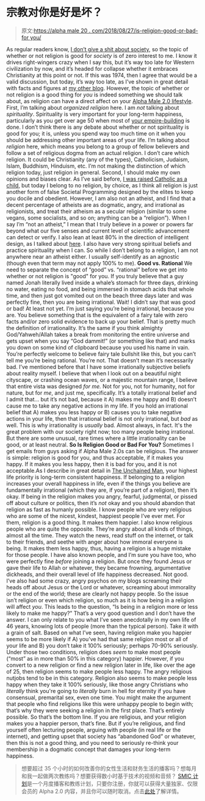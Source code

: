 # 宗教对你是好是坏？

> 原文:[https://alpha male 20 . com/2018/08/27/is-religion-good-or-bad-for you/](https://alphamale20.com/2018/08/27/is-religion-good-or-bad-for-you/)

As regular readers know, [I don’t give a shit about society](https://blackdragonblog.com/2018/07/26/im-an-asshole-if-you-dont-like-it-please-go-away/), so the topic of whether or not religion is good for *society* is of zero interest to me. I know it drives right-wingers crazy when I say this, but it’s way too late for Western civilization by now, and it’s headed for collapse whether it embraces Christianity at this point or not. If this was 1974, then I agree that would be a valid discussion, but today, it’s way too late, as I’ve shown in great detail with facts and figures at [my other blog](http://www.calebjonesblog.com).
However, the topic of whether or not religion is a good thing for *you* is indeed something we should talk about, as religion can have a direct affect on your [Alpha Male 2.0 lifestyle](http://www.alphamalebook.com/). First, I’m talking about *organized religion* here. I am *not* talking about *spirituality*. Spirituality is very important for your long-term happiness, particularly as you get over age 50 when most of [your empire-building](https://blackdragonblog.com/2018/02/15/two-life-paths/) is done. I don’t think there is any debate about whether or not spirituality is good for you; it is, unless you spend way too much time on it when you should be addressing other important areas of your life.
I’m talking about *religion* here, which means you belong to a group of fellow believers and follow a set of religious dogma from an actual religion. I don’t care which religion. It could be Christianity (any of the types), Catholicism, Judaism, Islam, Buddhism, Hinduism, etc. I’m not making the distinction of which religion today, just religion in general.
Second, I should make my own opinions and biases clear. As I’ve said before, [I was raised Catholic as a child](https://blackdragonblog.com/2016/06/20/overcome-religious-programming/), but today I belong to no religion, by choice, as I think all religion is just another form of false Societal Programming designed by the elites to keep you docile and obedient.
However, I am also not an atheist, and I find that a decent percentage of atheists are as dogmatic, angry, and irrational as religionists, and treat their atheism as a secular religion (similar to some vegans, some socialists, and so on; anything can be a “religion”).
When I say I’m “not an atheist,” I mean that I truly believe in a power or powers far beyond what our five senses and current level of scientific advancement can detect or verify. I also lean at least 80% in the direction of intelligent design, as I talked about [here](http://calebjonesblog.com/the-origin-of-the-universe/). I also have very strong spiritual beliefs and practice spirituality when I can. So while I don’t belong to a religion, I am not anywhere near an atheist either. I usually self-identify as an agnostic (though even that term may not apply 100% to me).
**Good vs. Rational**
We need to separate the concept of “good” vs. “rational” before we get into whether or not religion is "good" for you.
If you truly believe that a guy named Jonah literally lived inside a whale’s stomach for three days, drinking no water, eating no food, and being immersed in stomach acids that whole time, and then just got vomited out on the beach three days later and was perfectly fine, then you are being irrational.
Wait! I didn’t say that was good or bad! At least not yet. I’m just saying you’re being irrational, because you are. You believe something that is the equivalent of a fairy tale with zero facts and/or zero solid evidence to back up your belief. That is pretty much the definition of irrationality. It’s the same if you think almighty God/Yahweh/Allah takes a break from monitoring the entire universe and gets upset when you say “God dammit!” (or something like that) and marks you down on some kind of clipboard because you used his name in vain. You’re perfectly welcome to believe fairy tale bullshit like this, but you can’t tell me you’re being rational. You’re not.
That doesn’t mean it’s necessarily bad. I’ve mentioned before that I have some irrationally subjective beliefs about reality myself. I believe that when I look out on a beautiful night cityscape, or crashing ocean waves, or a majestic mountain range, I believe that entire vista was designed *for me.* Not for you, not for humanity, not for nature, but for *me*, and just me, specifically. It’s a totally irrational belief and I admit that... but it’s not bad, because it A) makes me happy and B) doesn’t cause me to take any negative actions in my life.
If you hold an irrational belief that A) makes you less happy or B) causes you to take negative actions in your life, then that irrational belief is not only irrational, but *bad* as well.
This is why irrationality is *usually* bad. Almost always, in fact. It's the great problem with our society right now; too many people being irrational. But there are some unusual, rare times where a little irrationality can be good, or at least neutral.
**So Is Religion Good or Bad For You?**
Sometimes I get emails from guys asking if Alpha Male 2.0s can be religious.
The answer is simple: religion is good for you, and thus acceptable, if it makes you happy. If it makes you less happy, then it is bad for you, and it is not acceptable.As I describe in great detail in [The Unchained Man](http://www.alphamalebook.com/), your highest life priority is long-term consistent happiness. If belonging to a religion increases your overall happiness in life, even if the things you believe are fundamentally irrational (which they are, if you’re part of a religion), then it’s okay. If being in the religion makes you angry, fearful, judgmental, or pissed off about culture or politics, then it’s *not* okay and you should abandon that religion as fast as humanly possible.
I know people who are very religious who are some of the nicest, kindest, happiest people I’ve ever met. For them, religion is a good thing. It makes them happier.
I also know religious people who are quite the opposite. They’re angry about all kinds of things, almost all the time. They watch the news, read stuff on the internet, or talk to their friends, and seethe with anger about how immoral everyone is being. It makes them less happy, thus, having a religion is a huge mistake for those people.
I have also known people, and I’m sure you have too, who were perfectly fine *before* joining a religion. But once they found Jesus or gave their life to Allah or whatever, they became frowning, argumentative dickheads, and their overall level of life happiness decreased. Not good. I’ve also had some crazy, angry psychos on my blogs screaming their heads off about Jesus or the Lord or whatever, screaming about immorality or the end of the world; these are clearly not happy people.
So the issue isn’t religion or even which religion, so much as it is how being in a religion will affect *you*. This leads to the question, “Is being in a religion more or less likely to make me happy?” That’s a very good question and I don’t have the answer. I can only relate to you what I’ve seen anecdotally in my own life of 46 years, knowing lots of people (more than the typical person). Take it with a grain of salt.
Based on what I’ve seen, having religion make you happier seems to be more likely if A) you’ve had that same religion most or all of your life and B) you don’t take it 100% seriously; perhaps 70-90% seriously. Under those two conditions, religion does *seem* to make most people (“most” as in more than 50% in this category) happier.
However, if you convert to a new religion or find a new religion later in life, like over the age of 25, then religion seems to make people less happy. The angry religious nutjobs tend to be in this category. Religion also seems to make people less happy when they take it 100% seriously, like those angry Christians who *literally* think you're going to *literally* burn in hell for eternity if you have consensual, premarital sex, even one time.
You might make the argument that people who find religions like this were unhappy people to begin with; that’s why they were seeking a religion in the first place. That’s entirely possible.
So that’s the bottom line. If you are religious, and your religion makes you a happier person, that’s fine. But if you’re religious, and find yourself often lecturing people, arguing with people (in real life or the internet), and getting upset that society has “abandoned God” or whatever, then this is not a good thing, and you need to seriously re-think your membership in a dogmatic concept that damages your long-term happiness.

> 想要超过 35 个小时的如何改善你的女性生活和财务生活的播客吗？想每月和我一起做两次教练吗？想要获得数小时基于技术的视频和音频？ [SMIC 计划](https://alphamale20.kartra.com/page/vIL17)是一个月度播客和教练计划，只要你注册，你就可以获得大量独家、仅限会员的 Alpha 2.0 内容，并且你可以随时取消。点击[此处](https://alphamale20.kartra.com/page/vIL17)了解详情。